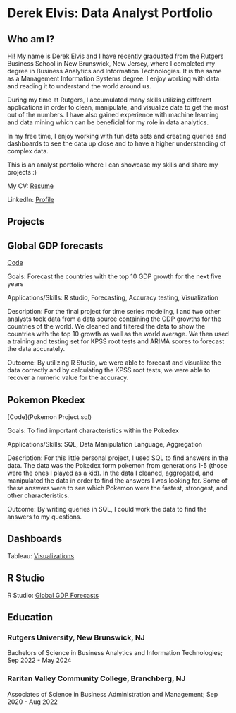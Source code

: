 # Derek Elvis: Data Analyst Portfolio

## Who am I?
Hi! My name is Derek Elvis and I have recently graduated from the Rutgers Business School in New Brunswick, New Jersey, where I completed my degree in Business Analytics and Information Technologies. It is the same as a Management Information Systems degree. I enjoy working with data and reading it to understand the world around us. 

During my time at Rutgers, I accumulated many skills utilizing different applications in order to clean, manipulate, and visualize data to get the most out of the numbers. I have also gained experience with machine learning and data mining which can be beneficial for my role in data analytics. 

In my free time, I enjoy working with fun data sets and creating queries and dashboards to see the data up close and to have a higher understanding of complex data. 

This is an analyst portfolio where I can showcase my skills and share my projects :)


My CV: [Resume](https://github.com/DerekElvis/portfolio/blob/main/Derek%20Elvis%20DA%20Resume..pdf)

LinkedIn: [Profile](https://www.linkedin.com/in/derek-elvis24/)


**Projects**
---------------------------------------------------------------------------------------------------------------------------------------------
## Global GDP forecasts
[Code](https://github.com/DerekElvis/portfolio/blob/main/TS_Final%20Project.pdf)

Goals: Forecast the countries with the top 10 GDP growth for the next five years

Applications/Skills: R studio, Forecasting, Accuracy testing, Visualization

Description: For the final project for time series modeling, I and two other analysts took data from a data source containing the GDP growths for the countries of the world. We cleaned and filtered the data to show the countries with the top 10 growth as well as the world average. We then used a training and testing set for KPSS root tests and ARIMA scores to forecast the data accurately.

Outcome: By utilizing R Studio, we were able to forecast and visualize the data correctly and by calculating the KPSS root tests, we were able to recover a numeric value for the accuracy. 


## Pokemon Pkedex
[Code](Pokemon Project.sql)

Goals: To find important characteristics within the Pokedex

Applications/Skills: SQL, Data Manipulation Language, Aggregation

Description: For this little personal project, I used SQL to find answers in the data. The data was the Pokedex form pokemon from generations 1-5 (those were the ones I played as a kid). In the data I cleaned, aggregated, and manipulated the data in order to find the answers I was looking for. Some of these answers were to see which Pokemon were the fastest, strongest, and other characteristics. 

Outcome: By writing queries in SQL, I could work the data to find the answers to my questions. 


**Dashboards**
---------------------------------------------------------------------------------------------------------------------------------------------

Tableau: [Visualizations](https://public.tableau.com/app/profile/derek.elvis/viz/FootballDashboard_17242814551160/Dashboard1)

**R Studio**
---------------------------------------------------------------------------------------------------------------------------------------------

R Studio: [Global GDP Forecasts](https://github.com/DerekElvis/portfolio/blob/main/TS_Final%20Project.pdf)

**Education**
---------------------------------------------------------------------------------------------------------------------------------------------
### Rutgers University, New Brunswick, NJ
Bachelors of Science in Business Analytics and Information Technologies;  Sep 2022 - May 2024

### Raritan Valley Community College, Branchberg, NJ 
Associates of Science in Business Administration and Management; Sep 2020 - Aug 2022
